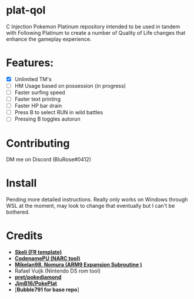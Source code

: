 # plat-qol
C Injection Pokemon Platinum repository intended to be used in tandem with Following Platinum to create a number of Quality of Life changes that enhance the gameplay experience.

# Features:
- [x] Unlimited TM's
- [ ] HM Usage based on possession (in progress)
- [ ] Faster surfing speed
- [ ] Faster text printing
- [ ] Faster HP bar drain
- [ ] Press B to select RUN in wild battles
- [ ] Pressing B toggles autorun

# Contributing
DM me on Discord (BluRose#0412)

# Install
Pending more detailed instructions.  Really only works on Windows through WSL at the moment, may look to change that eventually but I can't be bothered.

# Credits
* [**Skeli (FR template)**][CFRU]
* [**CodenamePU (NARC tool)**][G5T]
* [**Mikelan98, Nomura (ARM9 Expansion Subroutine )**][ARM9]
* Rafael Vuijk (Nintendo DS rom tool)
* [**pret/pokediamond**][pret]
* [**JimB16/PokePlat**][pokeplat]
* [**Bubble791 for base repo**]

[CFRU]: https://github.com/Skeli789/Complete-Fire-Red-Upgrade
[G5T]: https://github.com/CodenamePU/Gen5Tools
[ARM9]: https://pokehacking.com/tutorials/ramexpansion/
[pret]: https://github.com/pret/pokediamond
[pokeplat]: https://github.com/JimB16/PokePlat
